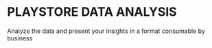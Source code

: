 # PLAYSTORE DATA ANALYSIS 
 Analyze the data and present your insights in a format consumable by business 
